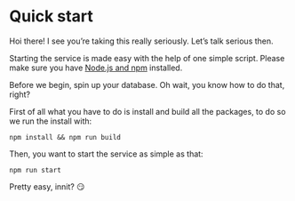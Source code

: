 # Quick start

Hoi there! I see you’re taking this really seriously. Let’s talk serious then.

Starting the service is made easy with the help of one simple script. Please make sure you have [Node.js and npm](https://nodejs.org/en/download/) installed.

Before we begin, spin up your database. Oh wait, you know how to do that, right?

First of all what you have to do is install and build all the packages, to do so we run the install with:

```npm install && npm run build```

Then, you want to start the service as simple as that:

```npm run start```

Pretty easy, innit? 😏